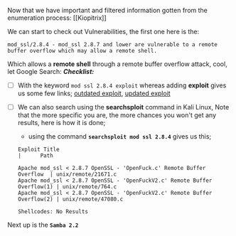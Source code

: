 Now that we have important and filtered information gotten from the enumeration process: [[Kiopitrix]]

We can start to check out Vulnerabilities, the first one here is the:
```
mod_ssl/2.8.4 - mod_ssl 2.8.7 and lower are vulnerable to a remote buffer overflow which may allow a remote shell.
```

Which allows a **remote shell** through a remote buffer overflow attack, cool, let Google Search:
***Checklist:***

- [ ] With the keyword `mod ssl 2.8.4 exploit` whereas adding **exploit** gives us some few links; [outdated exploit](https://www.exploit-db.com/exploits/764), [updated exploit](https://github.com/heltonWernik/OpenLuck) 
- [ ] We can also search using the **searchsploit** command in Kali Linux, Note that the more specific you are, the more chances you won't get any results, here is how it is done; 
	- using the command **`searchsploit mod ssl 2.8.4`** gives us this;
	
	```shell
	Exploit Title                                                         |      Path
	
	Apache mod_ssl < 2.8.7 OpenSSL - 'OpenFuck.c' Remote Buffer Overflow  | unix/remote/21671.c
	Apache mod_ssl < 2.8.7 OpenSSL - 'OpenFuckV2.c' Remote Buffer Overflow(1) | unix/remote/764.c
	Apache mod_ssl < 2.8.7 OpenSSL - 'OpenFuckV2.c' Remote Buffer Overflow(2) | unix/remote/47080.c
	
	Shellcodes: No Results
	```

Next up is the **`Samba 2.2`**